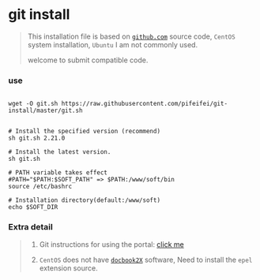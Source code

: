 # git install

>  This installation file is based on [`github.com`](https://github.com/git/git) source code, `CentOS` system installation, `Ubuntu` I am not commonly used.
>
>  welcome to submit compatible code.
>


### use 
```shell

wget -O git.sh https://raw.githubusercontent.com/pifeifei/git-install/master/git.sh


# Install the specified version (recommend)
sh git.sh 2.21.0

# Install the latest version.
sh git.sh

# PATH variable takes effect
#PATH="$PATH:$SOFT_PATH" => $PATH:/www/soft/bin
source /etc/bashrc

# Installation directory(default:/www/soft)
echo $SOFT_DIR
```

### Extra detail

> 1. Git instructions for using the portal: [click me](https://git-scm.com/book/zh/v2)
>
> 2. `CentOS` does not have [`docbook2X`](http://dl.fedoraproject.org/pub/epel/7/x86_64/Packages/d/docbook2X-0.8.8-17.el7.x86_64.rpm)  software, Need to install the `epel` extension source.
>

